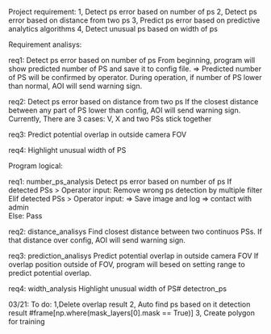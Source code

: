 Project requirement:
1, Detect ps error based on number of ps
2, Detect ps error based on distance from two ps 
3, Predict ps error based on predictive analytics algorithms
4, Detect unusual ps based on width of ps

Requirement analisys:

req1: Detect ps error based on number of ps
From beginning, program will show predicted number of PS and save it to config file. => Predicted number of PS will be confirmed by operator.
During operation, if number of PS lower than normal, AOI will send warning sign.

req2: Detect ps error based on distance from two ps 
If the closest distance between any part of PS lower than config, AOI will send warning sign.
Currently, There are 3 cases: V, X and two PSs stick together

req3: Predict potential overlap in outside camera FOV

req4: Highlight unusual width of PS

Program logical:

req1: number_ps_analysis
Detect ps error based on number of ps
If detected PSs > Operator input: 
    Remove wrong ps detection by multiple filter
Elif detected PSs > Operator input: 
    => Save image and log => contact with admin                     
Else:
    Pass

req2: distance_analisys
Find closest distance between two continuos PSs. If that distance over config, AOI will send warning sign.

req3: prediction_analisys
Predict potential overlap in outside camera FOV
If overlap position outside of FOV, program will besed on setting range to predict potential overlap.

req4: width_analysis
Highlight unusual width of PS# detectron_ps


03/21: 
To do: 
1,Delete overlap result
2, Auto find ps based on it detection result #frame[np.where(mask_layers[0].mask == True)]
3, Create polygon for training
